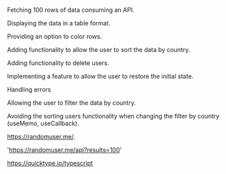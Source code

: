 Fetching 100 rows of data consuming an API.

Displaying the data in a table format.

Providing an option to color rows.

Adding functionality to allow the user to sort the data by country.

Adding functionality to delete users.

Implementing a feature to allow the user to restore the initial state.    

Handling  errors 

Allowing the user to filter the data by country. 

Avoiding the sorting users functionality when changing the filter by country (useMemo, useCallback).




https://randomuser.me/.

'https://randomuser.me/api?results=100'

https://quicktype.io/typescript

